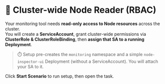 # 🔭 Cluster-wide Node Reader (RBAC)

Your monitoring tool needs **read-only access to Node resources** across the cluster.  
You will create a **ServiceAccount**, grant cluster-wide permissions via **ClusterRole & ClusterRoleBinding**, then **assign that SA to a running Deployment**.

> ⏱️ Setup pre-creates the `monitoring` namespace and a simple `node-inspector-ui` Deployment (without a ServiceAccount). You will attach your SA to it.

Click **Start Scenario** to run setup, then open the task.
